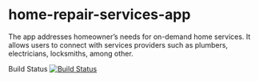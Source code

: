 # home-repair-services-app
The app addresses homeowner’s needs for on-demand home services. It allows users to connect with services providers such as plumbers, electricians, locksmiths, among other.

Build Status
[![Build Status](https://circleci.com/gh/ionab10/home-repair-services-app.png?branch=master)](https://circleci.com/gh/ionab10/home-repair-services-app)
